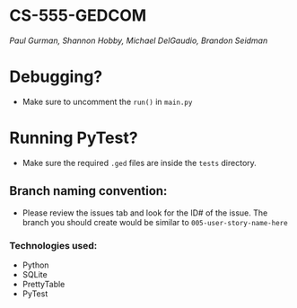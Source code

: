 # CS-555-GEDCOM
_Paul Gurman, Shannon Hobby, Michael DelGaudio, Brandon Seidman_ 

# Debugging? 
* Make sure to uncomment the `run()` in `main.py`

# Running PyTest?
* Make sure the required `.ged` files are inside the `tests` directory.

## Branch naming convention:
* Please review the issues tab and look for the ID# of the issue. The branch you should create would be similar to `005-user-story-name-here`

### Technologies used:
* Python
* SQLite
* PrettyTable
* PyTest